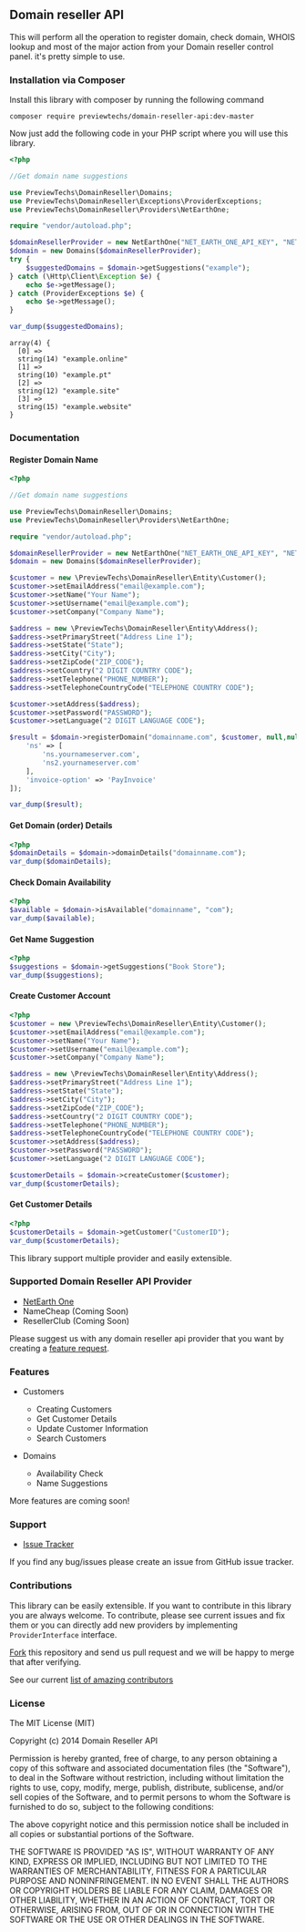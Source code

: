 ## Domain reseller API

This will perform all the operation to register domain, check domain, WHOIS lookup and most of the major action from your Domain reseller control panel. it's pretty simple to use.

### Installation via Composer
Install this library with composer by running the following command

```
composer require previewtechs/domain-reseller-api:dev-master
```

Now just add the following code in your PHP script where you will use this library.

```php
<?php

//Get domain name suggestions

use PreviewTechs\DomainReseller\Domains;
use PreviewTechs\DomainReseller\Exceptions\ProviderExceptions;
use PreviewTechs\DomainReseller\Providers\NetEarthOne;

require "vendor/autoload.php";

$domainResellerProvider = new NetEarthOne("NET_EARTH_ONE_API_KEY", "NET_EARTH_ONE_AUTH_ID", true);
$domain = new Domains($domainResellerProvider);
try {
    $suggestedDomains = $domain->getSuggestions("example");
} catch (\Http\Client\Exception $e) {
    echo $e->getMessage();
} catch (ProviderExceptions $e) {
    echo $e->getMessage();
}

var_dump($suggestedDomains);
```

```
array(4) {
  [0] =>
  string(14) "example.online"
  [1] =>
  string(10) "example.pt"
  [2] =>
  string(12) "example.site"
  [3] =>
  string(15) "example.website"
}
```


### Documentation
#### Register Domain Name
```php
<?php

//Get domain name suggestions

use PreviewTechs\DomainReseller\Domains;
use PreviewTechs\DomainReseller\Providers\NetEarthOne;

require "vendor/autoload.php";

$domainResellerProvider = new NetEarthOne("NET_EARTH_ONE_API_KEY", "NET_EARTH_ONE_AUTH_ID", true);
$domain = new Domains($domainResellerProvider);

$customer = new \PreviewTechs\DomainReseller\Entity\Customer();
$customer->setEmailAddress("email@example.com");
$customer->setName("Your Name");
$customer->setUsername("email@example.com");
$customer->setCompany("Company Name");

$address = new \PreviewTechs\DomainReseller\Entity\Address();
$address->setPrimaryStreet("Address Line 1");
$address->setState("State");
$address->setCity("City");
$address->setZipCode("ZIP_CODE");
$address->setCountry("2 DIGIT COUNTRY CODE");
$address->setTelephone("PHONE_NUMBER");
$address->setTelephoneCountryCode("TELEPHONE COUNTRY CODE");

$customer->setAddress($address);
$customer->setPassword("PASSWORD");
$customer->setLanguage("2 DIGIT LANGUAGE CODE");

$result = $domain->registerDomain("domainname.com", $customer, null,null, null, null, [
    'ns' => [
        'ns.yournameserver.com', 
        'ns2.yournameserver.com'
    ], 
    'invoice-option' => 'PayInvoice'
]);

var_dump($result);
```

#### Get Domain (order) Details
```php
<?php
$domainDetails = $domain->domainDetails("domainname.com");
var_dump($domainDetails);
```

#### Check Domain Availability
```php
<?php
$available = $domain->isAvailable("domainname", "com");
var_dump($available);
```

#### Get Name Suggestion
```php
<?php
$suggestions = $domain->getSuggestions("Book Store");
var_dump($suggestions);
```

#### Create Customer Account
```php
<?php
$customer = new \PreviewTechs\DomainReseller\Entity\Customer();
$customer->setEmailAddress("email@example.com");
$customer->setName("Your Name");
$customer->setUsername("email@example.com");
$customer->setCompany("Company Name");

$address = new \PreviewTechs\DomainReseller\Entity\Address();
$address->setPrimaryStreet("Address Line 1");
$address->setState("State");
$address->setCity("City");
$address->setZipCode("ZIP_CODE");
$address->setCountry("2 DIGIT COUNTRY CODE");
$address->setTelephone("PHONE_NUMBER");
$address->setTelephoneCountryCode("TELEPHONE COUNTRY CODE");
$customer->setAddress($address);
$customer->setPassword("PASSWORD");
$customer->setLanguage("2 DIGIT LANGUAGE CODE");

$customerDetails = $domain->createCustomer($customer);
var_dump($customerDetails);
```

#### Get Customer Details
```php
<?php
$customerDetails = $domain->getCustomer("CustomerID");
var_dump($customerDetails);
```


This library support multiple provider and easily extensible.

### Supported Domain Reseller API Provider

- [NetEarth One](https://www.netearthone.com)
- NameCheap (Coming Soon)
- ResellerClub (Coming Soon)

Please suggest us with any domain reseller api provider that you want by creating a [feature request](https://github.com/PreviewTechnologies/domain-reseller-api/issues/new).

### Features
- Customers
  - Creating Customers
  - Get Customer Details
  - Update Customer Information
  - Search Customers
  
- Domains
  - Availability Check
  - Name Suggestions
  
More features are coming soon!

### Support

- [Issue Tracker](https://github.com/PreviewTechnologies/domain-reseller-api/issues/new)

If you find any bug/issues please create an issue from GitHub issue tracker.

### Contributions

This library can be easily extensible. If you want to contribute in this library you are always welcome. To contribute,
please see current issues and fix them or you can directly add new providers by implementing `ProviderInterface` interface.

[Fork](https://github.com/PreviewTechnologies/domain-reseller-api/fork) this repository and send us pull request and we will be happy to merge that after verifying.

See our current [list of amazing contributors](https://github.com/PreviewTechnologies/domain-reseller-api/graphs/contributors)

### License

The MIT License (MIT)

Copyright (c) 2014 Domain Reseller API

Permission is hereby granted, free of charge, to any person obtaining a copy
of this software and associated documentation files (the "Software"), to deal
in the Software without restriction, including without limitation the rights
to use, copy, modify, merge, publish, distribute, sublicense, and/or sell
copies of the Software, and to permit persons to whom the Software is
furnished to do so, subject to the following conditions:

The above copyright notice and this permission notice shall be included in all
copies or substantial portions of the Software.

THE SOFTWARE IS PROVIDED "AS IS", WITHOUT WARRANTY OF ANY KIND, EXPRESS OR
IMPLIED, INCLUDING BUT NOT LIMITED TO THE WARRANTIES OF MERCHANTABILITY,
FITNESS FOR A PARTICULAR PURPOSE AND NONINFRINGEMENT. IN NO EVENT SHALL THE
AUTHORS OR COPYRIGHT HOLDERS BE LIABLE FOR ANY CLAIM, DAMAGES OR OTHER
LIABILITY, WHETHER IN AN ACTION OF CONTRACT, TORT OR OTHERWISE, ARISING FROM,
OUT OF OR IN CONNECTION WITH THE SOFTWARE OR THE USE OR OTHER DEALINGS IN THE
SOFTWARE.